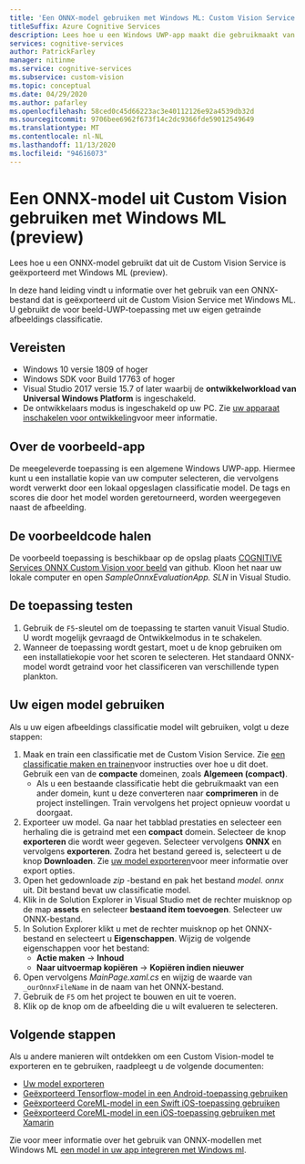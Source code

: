 ```yaml
---
title: 'Een ONNX-model gebruiken met Windows ML: Custom Vision Service'
titleSuffix: Azure Cognitive Services
description: Lees hoe u een Windows UWP-app maakt die gebruikmaakt van een ONNX-model dat uit Azure Cognitive Services is geëxporteerd.
services: cognitive-services
author: PatrickFarley
manager: nitinme
ms.service: cognitive-services
ms.subservice: custom-vision
ms.topic: conceptual
ms.date: 04/29/2020
ms.author: pafarley
ms.openlocfilehash: 58ced0c45d66223ac3e40112126e92a4539db32d
ms.sourcegitcommit: 9706bee6962f673f14c2dc9366fde59012549649
ms.translationtype: MT
ms.contentlocale: nl-NL
ms.lasthandoff: 11/13/2020
ms.locfileid: "94616073"
---
```

# <a name="use-an-onnx-model-from-custom-vision-with-windows-ml-preview"></a>Een ONNX-model uit Custom Vision gebruiken met Windows ML (preview)

Lees hoe u een ONNX-model gebruikt dat uit de Custom Vision Service is geëxporteerd met Windows ML (preview).

In deze hand leiding vindt u informatie over het gebruik van een ONNX-bestand dat is geëxporteerd uit de Custom Vision Service met Windows ML. U gebruikt de voor beeld-UWP-toepassing met uw eigen getrainde afbeeldings classificatie.

## <a name="prerequisites"></a>Vereisten

* Windows 10 versie 1809 of hoger
* Windows SDK voor Build 17763 of hoger
* Visual Studio 2017 versie 15.7 of later waarbij de __ontwikkelworkload van Universal Windows Platform__ is ingeschakeld.
* De ontwikkelaars modus is ingeschakeld op uw PC. Zie [uw apparaat inschakelen voor ontwikkeling](/windows/uwp/get-started/enable-your-device-for-development)voor meer informatie.

## <a name="about-the-example-app"></a>Over de voorbeeld-app

De meegeleverde toepassing is een algemene Windows UWP-app. Hiermee kunt u een installatie kopie van uw computer selecteren, die vervolgens wordt verwerkt door een lokaal opgeslagen classificatie model. De tags en scores die door het model worden geretourneerd, worden weergegeven naast de afbeelding.

## <a name="get-the-example-code"></a>De voorbeeldcode halen

De voorbeeld toepassing is beschikbaar op de opslag plaats [COGNITIVE Services ONNX Custom Vision voor beeld](https://github.com/Azure-Samples/cognitive-services-onnx-customvision-sample) van github. Kloon het naar uw lokale computer en open *SampleOnnxEvaluationApp. SLN* in Visual Studio.

## <a name="test-the-application"></a>De toepassing testen

1. Gebruik de `F5`-sleutel om de toepassing te starten vanuit Visual Studio. U wordt mogelijk gevraagd de Ontwikkelmodus in te schakelen.
1. Wanneer de toepassing wordt gestart, moet u de knop gebruiken om een installatiekopie voor het scoren te selecteren. Het standaard ONNX-model wordt getraind voor het classificeren van verschillende typen plankton.

## <a name="use-your-own-model"></a>Uw eigen model gebruiken

Als u uw eigen afbeeldings classificatie model wilt gebruiken, volgt u deze stappen:

1. Maak en train een classificatie met de Custom Vision Service. Zie [een classificatie maken en trainen](./getting-started-build-a-classifier.md)voor instructies over hoe u dit doet. Gebruik een van de **compacte** domeinen, zoals **Algemeen (compact)**. 
   * Als u een bestaande classificatie hebt die gebruikmaakt van een ander domein, kunt u deze converteren naar **comprimeren** in de project instellingen. Train vervolgens het project opnieuw voordat u doorgaat.
1. Exporteer uw model. Ga naar het tabblad prestaties en selecteer een herhaling die is getraind met een **compact** domein. Selecteer de knop **exporteren** die wordt weer gegeven. Selecteer vervolgens **ONNX** en vervolgens **exporteren**. Zodra het bestand gereed is, selecteert u de knop **Downloaden**. Zie [uw model exporteren](./export-your-model.md)voor meer informatie over export opties.
1. Open het gedownloade *zip* -bestand en pak het bestand *model. onnx* uit. Dit bestand bevat uw classificatie model.
1. Klik in de Solution Explorer in Visual Studio met de rechter muisknop op de map **assets** en selecteer __bestaand item toevoegen__. Selecteer uw ONNX-bestand.
1. In Solution Explorer klikt u met de rechter muisknop op het ONNX-bestand en selecteert u **Eigenschappen**. Wijzig de volgende eigenschappen voor het bestand:
   * __Actie maken__  ->  __Inhoud__
   * __Naar uitvoermap kopiëren__  ->  __Kopiëren indien nieuwer__
1. Open vervolgens _MainPage.xaml.cs_ en wijzig de waarde van `_ourOnnxFileName` in de naam van het ONNX-bestand.
1. Gebruik de `F5` om het project te bouwen en uit te voeren.
1. Klik op de knop om de afbeelding die u wilt evalueren te selecteren.

## <a name="next-steps"></a>Volgende stappen

Als u andere manieren wilt ontdekken om een Custom Vision-model te exporteren en te gebruiken, raadpleegt u de volgende documenten:

* [Uw model exporteren](./export-your-model.md)
* [Geëxporteerd Tensorflow-model in een Android-toepassing gebruiken](https://github.com/Azure-Samples/cognitive-services-android-customvision-sample)
* [Geëxporteerd CoreML-model in een Swift iOS-toepassing gebruiken](https://go.microsoft.com/fwlink/?linkid=857726)
* [Geëxporteerd CoreML-model in een iOS-toepassing gebruiken met Xamarin](https://github.com/xamarin/ios-samples/tree/master/ios11/CoreMLAzureModel)

Zie voor meer informatie over het gebruik van ONNX-modellen met Windows ML [een model in uw app integreren met Windows ml](/windows/ai/windows-ml/integrate-model).